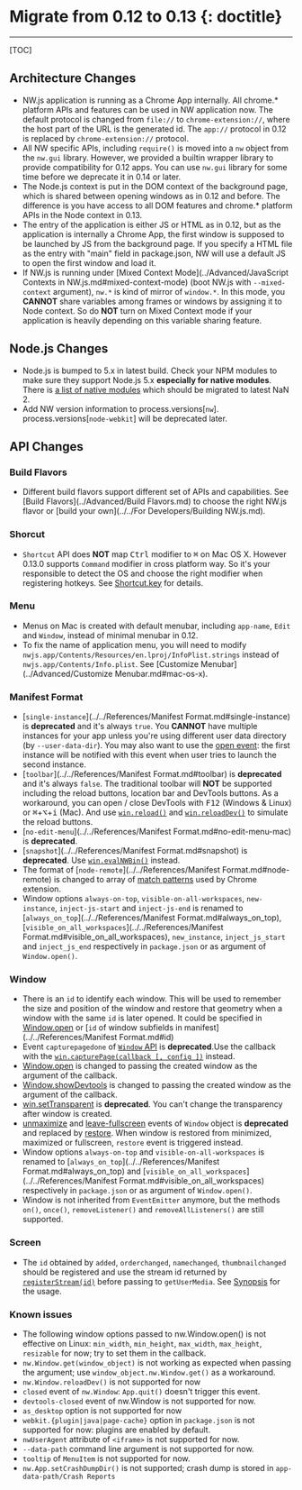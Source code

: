 # Migrate from 0.12 to 0.13 {: doctitle}
---

[TOC]

## Architecture Changes

+ NW.js application is running as a Chrome App internally. All chrome.* platform APIs and features can be used in NW application now. The default protocol is changed from `file://` to `chrome-extension://`, where the host part of the URL is the generated id. The `app://` protocol in 0.12 is replaced by `chrome-extension://` protocol.
+ All NW specific APIs, including `require()` is moved into a `nw` object from the `nw.gui` library. However, we provided a builtin wrapper library to provide compatibility for 0.12 apps. You can use `nw.gui` library for some time before we deprecate it in 0.14 or later.
+ The Node.js context is put in the DOM context of the background page, which is shared between opening windows as in 0.12 and before. The difference is you have access to all DOM features and chrome.* platform APIs in the Node context in 0.13.
+ The entry of the application is either JS or HTML as in 0.12, but as the application is internally a Chrome App, the first window is supposed to be launched by JS from the background page. If you specify a HTML file as the entry with "main" field in package.json, NW will use a default JS to open the first window and load it.
+ If NW.js is running under [Mixed Context Mode](../Advanced/JavaScript Contexts in NW.js.md#mixed-context-mode) (boot NW.js with `--mixed-context` argument), `nw.*` is kind of mirror of `window.*`. In this mode, you **CANNOT** share variables among frames or windows by assigning it to Node context. So do **NOT** turn on Mixed Context mode if your application is heavily depending on this variable sharing feature.

## Node.js Changes

+ Node.js is bumped to 5.x in latest build. Check your NPM modules to make sure they support Node.js 5.x **especially for native modules**. There is [a list of native modules](https://github.com/nodejs/node/issues/2798) which should be migrated to latest NaN 2.
+ Add NW version information to process.versions[`nw`]. process.versions[`node-webkit`] will be deprecated later.

## API Changes

### Build Flavors

+ Different build flavors support different set of APIs and capabilities. See [Build Flavors](../Advanced/Build Flavors.md) to choose the right NW.js flavor or [build your own](../../For Developers/Building NW.js.md).

### Shorcut

+ `Shortcut` API does **NOT** map <kbd>Ctrl</kbd> modifier to <kbd>&#8984;</kbd> on Mac OS X. However 0.13.0 supports `Command` modifier in cross platform way. So it's your responsible to detect the OS and choose the right modifier when registering hotkeys. See [Shortcut.key](../../References/Shortcut.md#shortcutkey) for details.

### Menu
+ Menus on Mac is created with default menubar, including `app-name`, `Edit` and `Window`, instead of minimal menubar in 0.12.
+ To fix the name of application menu, you will need to modify  `nwjs.app/Contents/Resources/en.lproj/InfoPlist.strings` instead of `nwjs.app/Contents/Info.plist`. See [Customize Menubar](../Advanced/Customize Menubar.md#mac-os-x).

### Manifest Format

+ [`single-instance`](../../References/Manifest Format.md#single-instance) is **deprecated** and it's always `true`. You **CANNOT** have multiple instances for your app unless you're using different user data directory (by `--user-data-dir`). You may also want to use the [open event](../../References/App.md#event-openargs): the first instance will be notified with this event when user tries to launch the second instance.
+ [`toolbar`](../../References/Manifest Format.md#toolbar) is **deprecated** and it's always `false`. The traditional toolbar will **NOT** be supported including the reload buttons, location bar and DevTools buttons. As a workaround, you can open / close DevTools with <kbd>F12</kbd> (Windows & Linux) or <kbd>&#8984;</kbd>+<kbd>&#8997;</kbd>+<kbd>i</kbd> (Mac). And use [`win.reload()`](../../References/Window.md#winreload) and [`win.reloadDev()`](../../References/Window.md#winreloaddev) to simulate the reload buttons.
+ [`no-edit-menu`](../../References/Manifest Format.md#no-edit-menu-mac) is **deprecated**.
+ [`snapshot`](../../References/Manifest Format.md#snapshot) is **deprecated**. Use [`win.evalNWBin()`](../../References/Window.md#winevalnwbin) instead.
+ The format of [`node-remote`](../../References/Manifest Format.md#node-remote) is changed to array of [match patterns](https://developer.chrome.com/extensions/match_patterns) used by Chrome extension.
+ Window options `always-on-top`, `visible-on-all-workspaces`, `new-instance`, `inject-js-start` and `inject-js-end` is renamed to [`always_on_top`](../../References/Manifest Format.md#always_on_top), [`visible_on_all_workspaces`](../../References/Manifest Format.md#visible_on_all_workspaces), `new_instance`, `inject_js_start` and `inject_js_end` respectively in `package.json` or as argument of `Window.open()`.

### Window

+ There is an `id` to identify each window. This will be used to remember the size and position of the window and restore that geometry when a window with the same `id` is later opened. It could be specified in [Window.open](../../References/Window.md#windowopenurl-options-callback) or [`id` of window subfields in manifest](../../References/Manifest Format.md#id)
+ Event `capturepagedone` of [`Window` API](../../References/Window.md#event-capturepagedone) is **deprecated**.Use the callback with the [`win.capturePage(callback [, config ])`](../../References/Window.md#wincapturepagecallback--config-) instead.
+ [Window.open](../../References/Window.md#windowopenurl-options-callback) is changed to passing the created window as the argument of the callback.
+ [Window.showDevtools](../../References/Window.md#winshowdevtoolsiframe-headless-callback) is changed to passing the created window as the argument of the callback.
+ [win.setTransparent](../../References/Window.md#winsettransparent) is **deprecated**. You can't change the transparency after window is created.
+ [unmaximize](../../References/Window.md#event-unmaximize) and [leave-fullscreen](../../References/Window.md#event-leave-fullscreen) events of `Window` object is **deprecated** and replaced by [restore](../../References/Window.md#event-restore). When window is restored from minimized, maximized or fullscreen, `restore` event is triggered instead.
+ Window options `always-on-top` and `visible-on-all-workspaces` is renamed to [`always_on_top`](../../References/Manifest Format.md#always_on_top) and [`visible_on_all_workspaces`](../../References/Manifest Format.md#visible_on_all_workspaces) respectively in `package.json` or as argument of `Window.open()`.
+ Window is not inherited from `EventEmitter` anymore, but the methods `on()`, `once()`, `removeListener()` and `removeAllListeners()` are still supported.

### Screen

+ The `id` obtained by `added`, `orderchanged`, `namechanged`, `thumbnailchanged` should be registered and use the stream id returned by [`registerStream(id)`](../../References/Screen.md#screendesktopcapturemonitorregisterstreamid) before passing to `getUserMedia`. See [Synopsis](../../References/Screen.md#synopsis_1) for the usage.

### Known issues

+ The following window options passed to nw.Window.open() is not effective on Linux: `min_width`, `min_height`, `max_width`, `max_height`, `resizable` for now; try to set them in the callback.
+ `nw.Window.get(window_object)` is not working as expected when passing the argument; use `window_object.nw.Window.get()` as a workaround.
+ `nw.Window.reloadDev()` is not supported for now
+ `closed` event of `nw.Window`: `App.quit()` doesn't trigger this event.
+ `devtools-closed` event of nw.Window is not supported for now.
+ `as_desktop` option is not supported for now
+ `webkit.{plugin|java|page-cache}` option in `package.json` is not supported for now: plugins are enabled by default.
+ `nwUserAgent` attribute of `<iframe>` is not supported for now.
+ `--data-path` command line argument is not supported for now.
+ `tooltip` of `MenuItem` is not supported for now.
+ `nw.App.setCrashDumpDir()` is not supported; crash dump is stored in `app-data-path/Crash Reports`
